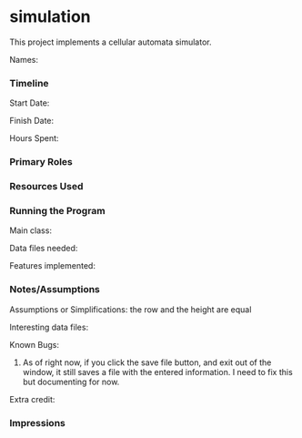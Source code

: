 simulation
====

This project implements a cellular automata simulator.

Names:

### Timeline

Start Date: 

Finish Date: 

Hours Spent:

### Primary Roles


### Resources Used


### Running the Program

Main class:

Data files needed: 

Features implemented:



### Notes/Assumptions

Assumptions or Simplifications: the row and the height are equal 


Interesting data files:

Known Bugs:

1. As of right now, if you click the save file button, and exit out of the window, it still saves a file with the entered
information. I need to fix this but documenting for now. 

Extra credit:


### Impressions

